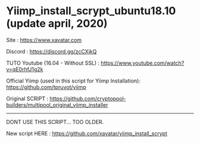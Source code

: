 # Yiimp_install_scrypt_ubuntu18.10 (update april, 2020)

Site : https://www.xavatar.com

Discord : https://discord.gg/zcCXjkQ

TUTO Youtube (16.04 - Without SSL) : https://www.youtube.com/watch?v=qE0rhfJ1g2k

Official Yiimp (used in this script for Yiimp Installation): https://github.com/tpruvot/yiimp

Original SCRIPT : https://github.com/cryptopool-builders/multipool_original_yiimp_installer

***********************************

DONT USE THIS SCRIPT... TOO OLDER.

New script HERE : https://github.com/xavatar/yiimp_install_scrypt 
